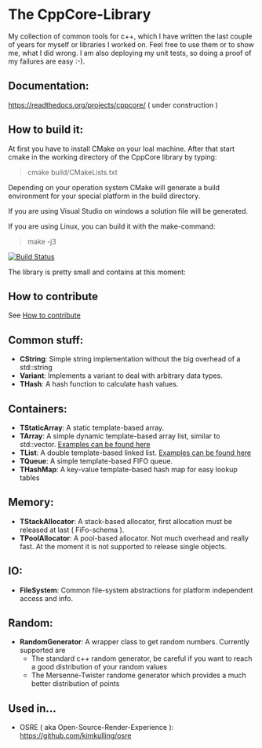  The CppCore-Library
=====================
My collection of common tools for c++, which I have written the last couple of years 
for myself or libraries I worked on.
Feel free to use them or to show me, what I did wrong. I am also deploying my unit
tests, so doing a proof of my failures are easy :-).

Documentation:
--------------
https://readthedocs.org/projects/cppcore/ ( under construction )

How to build it:
----------------
At first you have to install CMake on your loal machine. After that start cmake
in the working directory of the CppCore library by typing:
> cmake build/CMakeLists.txt

Depending on your operation system CMake will generate a build environment for your 
special platform in the build directory.

If you are using Visual Studio on windows a solution file will be generated.

If you are using Linux, you can build it with the make-command:
> make -j3

[![Build Status](https://travis-ci.org/kimkulling/cppcore.png)](https://travis-ci.org/kimkulling/cppcore)

The library is pretty small and contains at this moment:

How to contribute
-----------------
See [How to contribute](CONTRIBUTING.md)

Common stuff:
-------------
- **CString**:          Simple string implementation without the big overhead of a std::string
- **Variant**:          Implements a variant to deal with arbitrary data types.
- **THash**:            A hash function to calculate hash values.

Containers:
----------
- **TStaticArray**:     A static template-based array.
- **TArray**:           A simple dynamic template-based array list, similar to std::vector. [Examples can be found here](https://github.com/kimkulling/cppcore/blob/master/test/container/TArrayTest.cpp)
- **TList**:            A double template-based linked list. [Examples can be found here](https://github.com/kimkulling/cppcore/blob/master/test/container/TListTest.cpp) 
- **TQueue**:           A simple template-based FIFO queue.
- **THashMap**:         A key-value template-based hash map for easy lookup tables

Memory:
-------
- **TStackAllocator**:  A stack-based allocator, first allocation must be released at last ( FiFo-schema ).
- **TPoolAllocator**:   A pool-based allocator. Not much overhead and really fast. At the moment it is not supported to release single objects.

IO:
---
- **FileSystem**:      Common file-system abstractions for platform independent access and info.

Random:
-------
- **RandomGenerator**: A wrapper class to get random numbers. Currently supported are 
  + The standard c++ random generator, be careful if you want to reach a good distribution of 
    your random values
  + The Mersenne-Twister randome generator which provides a much better distribution of points

Used in...
----------
- OSRE ( aka Open-Source-Render-Experience ): https://github.com/kimkulling/osre
